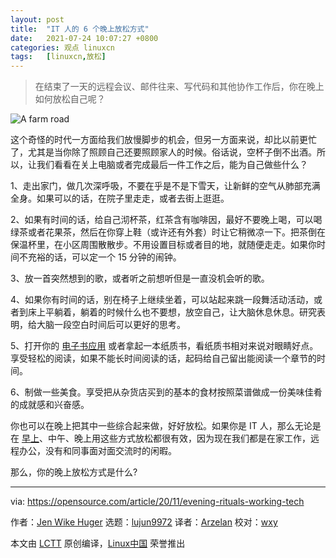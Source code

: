 ```yaml
---
layout: post
title:	"IT 人的 6 个晚上放松方式"
date:	2021-07-24 10:07:27 +0800 
categories:	观点 linuxcn 
tags:	[linuxcn,放松]
---
```




> 
> 在结束了一天的远程会议、邮件往来、写代码和其他协作工作后，你在晚上如何放松自己呢？
> 
> 
> 


![](/Asserts/Images//attachment/album/202107/24/100720afeq20kf2wfp4qwi.jpg "A farm road")


这个奇怪的时代一方面给我们放慢脚步的机会，但另一方面来说，却比以前更忙了，尤其是当你除了照顾自己还要照顾家人的时候。俗话说，空杯子倒不出酒。所以，让我们看看在关上电脑或者完成最后一件工作之后，能为自己做些什么？


1、走出家门，做几次深呼吸，不要在乎是不是下雪天，让新鲜的空气从肺部充满全身。如果可以的话，在院子里走走，或者去街上逛逛。


2、如果有时间的话，给自己沏杯茶，红茶含有咖啡因，最好不要晚上喝，可以喝绿茶或者花果茶，然后在你穿上鞋（或许还有外套）时让它稍微凉一下。把茶倒在保温杯里，在小区周围散散步。不用设置目标或者目的地，就随便走走。如果你时间不充裕的话，可以定一个 15 分钟的闹钟。


3、放一首突然想到的歌，或者听之前想听但是一直没机会听的歌。


4、如果你有时间的话，别在椅子上继续坐着，可以站起来跳一段舞活动活动，或者到床上平躺着，躺着的时候什么也不要想，放空自己，让大脑休息休息。研究表明，给大脑一段空白时间后可以更好的思考。


5、打开你的 [电子书应用](https://opensource.com/article/20/2/linux-ebook-readers) 或者拿起一本纸质书，看纸质书相对来说对眼睛好点。享受轻松的阅读，如果不能长时间阅读的话，起码给自己留出能阅读一个章节的时间。


6、制做一些美食。享受把从杂货店买到的基本的食材按照菜谱做成一份美味佳肴的成就感和兴奋感。


你也可以在晚上把其中一些综合起来做，好好放松。如果你是 IT 人，那么无论是在 [早上](https://opensource.com/article/20/10/tech-morning-rituals)、中午、晚上用这些方式放松都很有效，因为现在我们都是在家工作，远程办公，没有和同事面对面交流时的闲暇。


那么，你的晚上放松方式是什么?




---


via: <https://opensource.com/article/20/11/evening-rituals-working-tech>


作者：[Jen Wike Huger](https://opensource.com/users/jen-wike) 选题：[lujun9972](https://github.com/lujun9972) 译者：[Arzelan](https://github.com/Arzelan) 校对：[wxy](https://github.com/wxy)


本文由 [LCTT](https://github.com/LCTT/TranslateProject) 原创编译，[Linux中国](https://linux.cn/) 荣誉推出
